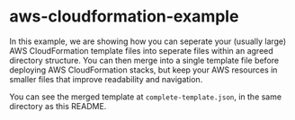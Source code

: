 # aws-cloudformation-example
 In this example, we are showing how you can seperate your (usually large) AWS CloudFormation template files into seperate files within an agreed directory structure.
 You can then merge into a single template file before deploying AWS CloudFormation stacks, but keep your AWS resources in smaller files that improve readability and navigation.

 You can see the merged template at `complete-template.json`, in the same directory as this README.